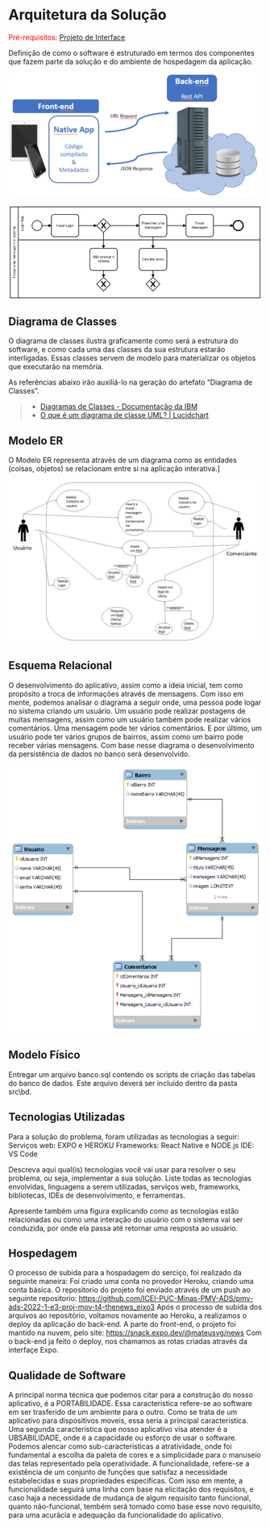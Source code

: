 # Arquitetura da Solução

<span style="color:red">Pré-requisitos: <a href="3-Projeto de Interface.md"> Projeto de Interface</a></span>

Definição de como o software é estruturado em termos dos componentes que fazem parte da solução e do ambiente de hospedagem da aplicação.

![Arquitetura da Solução](img/02-mob-arch.png)

![BPMN](img/bpmn.jpg)

## Diagrama de Classes

O diagrama de classes ilustra graficamente como será a estrutura do software, e como cada uma das classes da sua estrutura estarão interligadas. Essas classes servem de modelo para materializar os objetos que executarão na memória.

As referências abaixo irão auxiliá-lo na geração do artefato “Diagrama de Classes”.

> - [Diagramas de Classes - Documentação da IBM](https://www.ibm.com/docs/pt-br/rational-soft-arch/9.6.1?topic=diagrams-class)
> - [O que é um diagrama de classe UML? | Lucidchart](https://www.lucidchart.com/pages/pt/o-que-e-diagrama-de-classe-uml)

## Modelo ER

O Modelo ER representa através de um diagrama como as entidades (coisas, objetos) se relacionam entre si na aplicação interativa.]

![Diagrama de Entidade Relacionamento](img/Diagrama_casoDeUso-1.jpg)

## Esquema Relacional

O desenvolvimento do aplicativo, assim como a ideia inicial, tem como propósito a troca de informações através de mensagens. Com isso em mente, podemos analisar o diagrama a seguir onde, uma pessoa pode logar no sistema criando um usuário. Um usuário pode realizar postagens de muitas mensagens, assim como um usuário também pode realizar vários comentários. Uma mensagem pode ter vários comentários. E por último, um usuário pode ter vários grupos de bairros, assim como um bairro pode receber várias mensagens. Com base nesse diagrama o desenvolvimento da persistência de dados no banco será desenvolvido. 

![Diagrama de Entidade Relacionamento](img/DER_The_News.png)


## Modelo Físico

Entregar um arquivo banco.sql contendo os scripts de criação das tabelas do banco de dados. Este arquivo deverá ser incluído dentro da pasta src\bd.

## Tecnologias Utilizadas

Para a solução do problema, foram utilizadas as tecnologias a seguir:
Serviços web: EXPO e HEROKU
Frameworks: React Native e NODE.js
IDE: VS Code

Descreva aqui qual(is) tecnologias você vai usar para resolver o seu problema, ou seja, implementar a sua solução. Liste todas as tecnologias envolvidas, linguagens a serem utilizadas, serviços web, frameworks, bibliotecas, IDEs de desenvolvimento, e ferramentas.

Apresente também uma figura explicando como as tecnologias estão relacionadas ou como uma interação do usuário com o sistema vai ser conduzida, por onde ela passa até retornar uma resposta ao usuário.

## Hospedagem

O processo de subida para a hospadagem do serciço, foi realizado da seguinte maneira:
Foi criado uma conta no provedor Heroku, criando uma conta básica.
O repositorio do projeto foi enviado através de um push ao seguinte repositorio:
https://github.com/ICEI-PUC-Minas-PMV-ADS/pmv-ads-2022-1-e3-proj-mov-t4-thenews_eixo3
Após o processo de subida dos arquivos ao repositório, voltamos novamente ao Heroku, a realizamos o deploy da aplicação do back-end.
A parte do front-end, o projeto foi mantido na nuvem, pelo site: https://snack.expo.dev/@mateusvg/news
Com o back-end ja feito o deploy, nos chamamos as rotas criadas através da interfaçe Expo.


## Qualidade de Software

A principal norma técnica que podemos citar para a construção do nosso aplicativo, é a PORTABILIDADE. Essa caracteristica refere-se ao software em ser trasferido de um ambiente para o outro. Como se trata de um aplicativo para dispositivos moveis, essa seria a principal caracteristica. Uma segunda caracteristica que nosso aplicativo visa atender é a UBSABILIDADE, onde é a capacidade ou esforço de usar o software. Podemos alencar como sub-caracteristicas a atratividade, onde foi fundamental a escolha da paleta de cores e a simplicidade para o manuseio das telas representado pela operatividade. A funcionalidade, refere-se a existência de um conjunto de funções que satisfaz a necessidade estabelecidas e suas propriedades especificas. Com isso em mente, a funcionalidade seguirá uma linha com base na elicitação dos requisitos, e caso haja a necessidade de mudança de algum requisito tanto funcional, quanto não-funcional, tembém será tomado como base esse novo requisito, para uma acurácia e adequação da funcionalidade do aplicativo.

